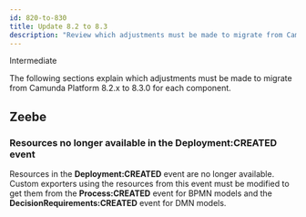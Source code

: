 ```yaml
---
id: 820-to-830
title: Update 8.2 to 8.3
description: "Review which adjustments must be made to migrate from Camunda Platform 8.2.x to Camunda Platform 8.3.0."
---
```


<span class="badge badge--primary">Intermediate</span>

The following sections explain which adjustments must be made to migrate from Camunda Platform 8.2.x to 8.3.0 for each component.

## Zeebe

### Resources no longer available in the Deployment:CREATED event

Resources in the **Deployment:CREATED** event are no longer available. Custom exporters using the resources from this event must be modified to get them from the **Process:CREATED** event for BPMN models and the **DecisionRequirements:CREATED** event for DMN models.
